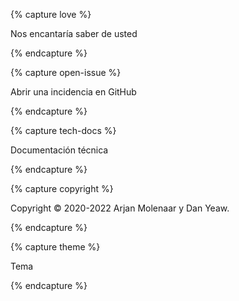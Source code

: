 {% capture love %}

Nos encantaría saber de usted

{% endcapture %}

{% capture open-issue %}

Abrir una incidencia en GitHub

{% endcapture %}

{% capture tech-docs %}

Documentación técnica

{% endcapture %}

{% capture copyright %}

Copyright &copy; 2020-2022 Arjan Molenaar y Dan Yeaw.

{% endcapture %}

{% capture theme %}

Tema

{% endcapture %}
